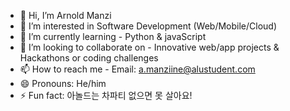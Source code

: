 - 👋 Hi, I’m Arnold Manzi
- 👀 I’m interested in Software Development (Web/Mobile/Cloud)
- 🌱 I’m currently learning - Python & javaScript
- 💞️ I’m looking to collaborate on - Innovative web/app projects & Hackathons or coding challenges
- 📫 How to reach me - Email: a.manziine@alustudent.com
- 😄 Pronouns: He/him
- ⚡ Fun fact: 아놀드는 차파티 없으면 못 살아요!

